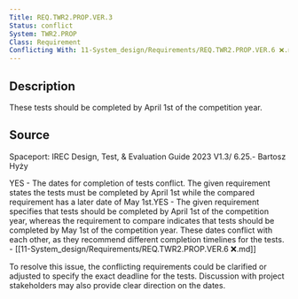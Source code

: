 ```yaml
---
Title: REQ.TWR2.PROP.VER.3
Status: conflict
System: TWR2.PROP
Class: Requirement
Conflicting With: 11-System_design/Requirements/REQ.TWR2.PROP.VER.6 ❌.md
---
```


## Description

These tests should be completed by April 1st of the competition year.

## Source

Spaceport: IREC Design, Test, & Evaluation Guide 2023 V1.3/ 6.25.- Bartosz Hyży


YES - The dates for completion of tests conflict. The given requirement states the tests must be completed by April 1st while the compared requirement has a later date of May 1st.YES - The given requirement specifies that tests should be completed by April 1st of the competition year, whereas the requirement to compare indicates that tests should be completed by May 1st of the competition year. These dates conflict with each other, as they recommend different completion timelines for the tests. - [[11-System_design/Requirements/REQ.TWR2.PROP.VER.6 ❌.md]] 

To resolve this issue, the conflicting requirements could be clarified or adjusted to specify the exact deadline for the tests. Discussion with project stakeholders may also provide clear direction on the dates.